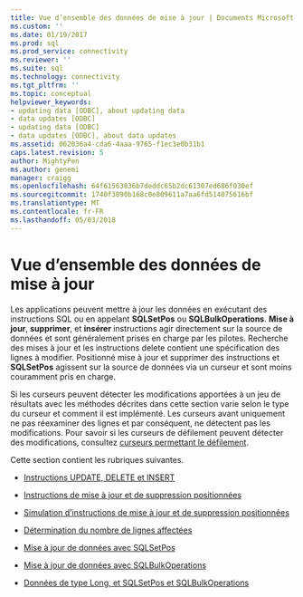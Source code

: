 ```yaml
---
title: Vue d’ensemble des données de mise à jour | Documents Microsoft
ms.custom: ''
ms.date: 01/19/2017
ms.prod: sql
ms.prod_service: connectivity
ms.reviewer: ''
ms.suite: sql
ms.technology: connectivity
ms.tgt_pltfrm: ''
ms.topic: conceptual
helpviewer_keywords:
- updating data [ODBC], about updating data
- data updates [ODBC]
- updating data [ODBC]
- data updates [ODBC], about data updates
ms.assetid: 062036a4-cda6-4aaa-9765-f1ec3e0b31b1
caps.latest.revision: 5
author: MightyPen
ms.author: genemi
manager: craigg
ms.openlocfilehash: 64f61563836b7deddc65b2dc61307ed686f030ef
ms.sourcegitcommit: 1740f3090b168c0e809611a7aa6fd514075616bf
ms.translationtype: MT
ms.contentlocale: fr-FR
ms.lasthandoff: 05/03/2018
---
```

# <a name="updating-data-overview"></a>Vue d’ensemble des données de mise à jour
Les applications peuvent mettre à jour les données en exécutant des instructions SQL ou en appelant **SQLSetPos** ou **SQLBulkOperations**. **Mise à jour**, **supprimer**, et **insérer** instructions agir directement sur la source de données et sont généralement prises en charge par les pilotes. Recherche des mises à jour et les instructions delete contient une spécification des lignes à modifier. Positionné mise à jour et supprimer des instructions et **SQLSetPos** agissent sur la source de données via un curseur et sont moins couramment pris en charge.  
  
 Si les curseurs peuvent détecter les modifications apportées à un jeu de résultats avec les méthodes décrites dans cette section varie selon le type du curseur et comment il est implémenté. Les curseurs avant uniquement ne pas réexaminer des lignes et par conséquent, ne détectent pas les modifications. Pour savoir si les curseurs de défilement peuvent détecter des modifications, consultez [curseurs permettant le défilement](../../../odbc/reference/develop-app/scrollable-cursors.md).  
  
 Cette section contient les rubriques suivantes.  
  
-   [Instructions UPDATE, DELETE et INSERT](../../../odbc/reference/develop-app/update-delete-and-insert-statements.md)  
  
-   [Instructions de mise à jour et de suppression positionnées](../../../odbc/reference/develop-app/positioned-update-and-delete-statements.md)  
  
-   [Simulation d’instructions de mise à jour et de suppression positionnées](../../../odbc/reference/develop-app/simulating-positioned-update-and-delete-statements.md)  
  
-   [Détermination du nombre de lignes affectées](../../../odbc/reference/develop-app/determining-the-number-of-affected-rows.md)  
  
-   [Mise à jour de données avec SQLSetPos](../../../odbc/reference/develop-app/updating-data-with-sqlsetpos.md)  
  
-   [Mise à jour de données avec SQLBulkOperations](../../../odbc/reference/develop-app/updating-data-with-sqlbulkoperations.md)  
  
-   [Données de type Long, et SQLSetPos et SQLBulkOperations](../../../odbc/reference/develop-app/long-data-and-sqlsetpos-and-sqlbulkoperations.md)
